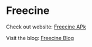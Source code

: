 # Freecine

Check out website: [Freecine APk](https://freecineapps.com.br/)

Visit the blog: [Freecine Blog](https://freecineapps.com.br/blogs/)
